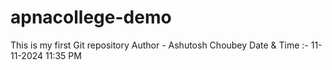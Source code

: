 # apnacollege-demo
This is my first Git repository
Author - Ashutosh Choubey
Date & Time :- 11-11-2024 11:35 PM
